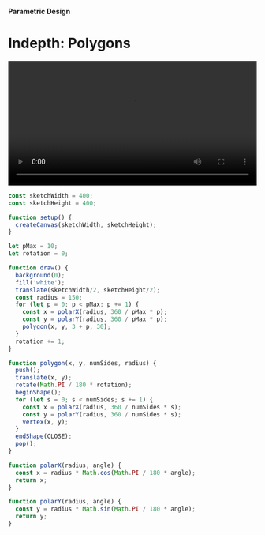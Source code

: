 **Parametric Design**

# Indepth: Polygons

<video width="1920" height="1080" style="max-width:100%; height: auto;" controls>
  <source src="https://fhp-video-hosting.s3.eu-central-1.amazonaws.com/04-complexity/shape-morph.mp4" type="video/mp4">
  Your browser does not support the video tag.
</video>

```js
const sketchWidth = 400;
const sketchHeight = 400;

function setup() {
  createCanvas(sketchWidth, sketchHeight);
}

let pMax = 10;
let rotation = 0;

function draw() {
  background(0);
  fill('white');
  translate(sketchWidth/2, sketchHeight/2);
  const radius = 150;
  for (let p = 0; p < pMax; p += 1) {
    const x = polarX(radius, 360 / pMax * p);
    const y = polarY(radius, 360 / pMax * p);
    polygon(x, y, 3 + p, 30);
  }
  rotation += 1;
}

function polygon(x, y, numSides, radius) {
  push();
  translate(x, y);
  rotate(Math.PI / 180 * rotation);
  beginShape();
  for (let s = 0; s < numSides; s += 1) {
    const x = polarX(radius, 360 / numSides * s);
    const y = polarY(radius, 360 / numSides * s);
    vertex(x, y);
  }
  endShape(CLOSE);
  pop();
}

function polarX(radius, angle) {
  const x = radius * Math.cos(Math.PI / 180 * angle);
  return x;
}

function polarY(radius, angle) {
  const y = radius * Math.sin(Math.PI / 180 * angle);
  return y;
}
```